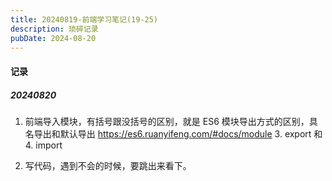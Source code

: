 ```yaml
---
title: 20240819-前端学习笔记(19-25)
description: 琐碎记录
pubDate: 2024-08-20
---
```


#### 记录

##### 20240820

1. 前端导入模块，有括号跟没括号的区别，就是 ES6 模块导出方式的区别，具名导出和默认导出
    https://es6.ruanyifeng.com/#docs/module 3. export 和 4. import

2. 写代码，遇到不会的时候，要跳出来看下。